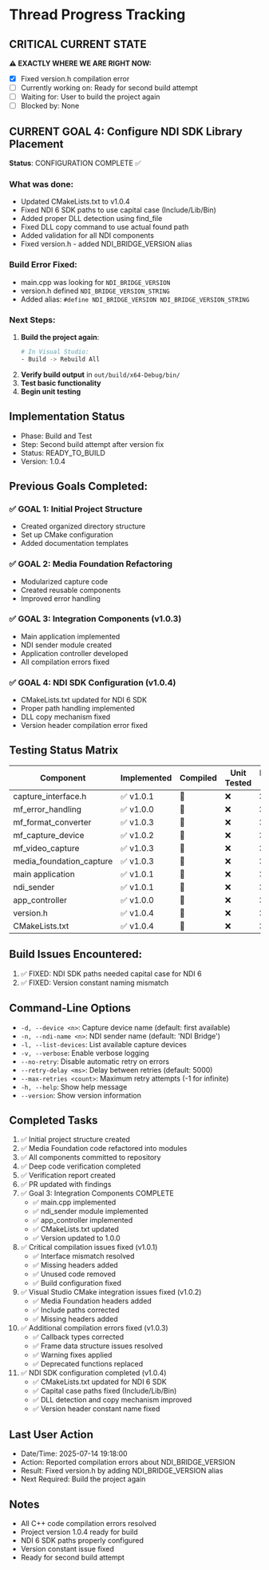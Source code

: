 # Thread Progress Tracking

## CRITICAL CURRENT STATE
**⚠️ EXACTLY WHERE WE ARE RIGHT NOW:**
- [x] Fixed version.h compilation error
- [ ] Currently working on: Ready for second build attempt
- [ ] Waiting for: User to build the project again
- [ ] Blocked by: None

## CURRENT GOAL 4: Configure NDI SDK Library Placement
**Status**: CONFIGURATION COMPLETE ✅

### What was done:
- Updated CMakeLists.txt to v1.0.4
- Fixed NDI 6 SDK paths to use capital case (Include/Lib/Bin)
- Added proper DLL detection using find_file
- Fixed DLL copy command to use actual found path
- Added validation for all NDI components
- Fixed version.h - added NDI_BRIDGE_VERSION alias

### Build Error Fixed:
- main.cpp was looking for `NDI_BRIDGE_VERSION`
- version.h defined `NDI_BRIDGE_VERSION_STRING`
- Added alias: `#define NDI_BRIDGE_VERSION NDI_BRIDGE_VERSION_STRING`

### Next Steps:
1. **Build the project again**:
   ```bash
   # In Visual Studio:
   - Build -> Rebuild All
   ```
2. **Verify build output** in `out/build/x64-Debug/bin/`
3. **Test basic functionality**
4. **Begin unit testing**

## Implementation Status
- Phase: Build and Test
- Step: Second build attempt after version fix
- Status: READY_TO_BUILD
- Version: 1.0.4

## Previous Goals Completed:
### ✅ GOAL 1: Initial Project Structure
- Created organized directory structure
- Set up CMake configuration
- Added documentation templates

### ✅ GOAL 2: Media Foundation Refactoring
- Modularized capture code
- Created reusable components
- Improved error handling

### ✅ GOAL 3: Integration Components (v1.0.3)
- Main application implemented
- NDI sender module created
- Application controller developed
- All compilation errors fixed

### ✅ GOAL 4: NDI SDK Configuration (v1.0.4)
- CMakeLists.txt updated for NDI 6 SDK
- Proper path handling implemented
- DLL copy mechanism fixed
- Version header compilation error fixed

## Testing Status Matrix
| Component | Implemented | Compiled | Unit Tested | Integration Tested | 
|-----------|------------|----------|-------------|--------------------|
| capture_interface.h | ✅ v1.0.1 | 🔧 | ❌ | ❌ |
| mf_error_handling | ✅ v1.0.0 | 🔧 | ❌ | ❌ |
| mf_format_converter | ✅ v1.0.3 | 🔧 | ❌ | ❌ |
| mf_capture_device | ✅ v1.0.2 | 🔧 | ❌ | ❌ |
| mf_video_capture | ✅ v1.0.3 | 🔧 | ❌ | ❌ |
| media_foundation_capture | ✅ v1.0.3 | 🔧 | ❌ | ❌ |
| main application | ✅ v1.0.1 | 🔧 | ❌ | ❌ |
| ndi_sender | ✅ v1.0.1 | 🔧 | ❌ | ❌ |
| app_controller | ✅ v1.0.0 | 🔧 | ❌ | ❌ |
| version.h | ✅ v1.0.4 | 🔧 | ❌ | ❌ |
| CMakeLists.txt | ✅ v1.0.4 | 🔧 | ❌ | ❌ |

## Build Issues Encountered:
1. ✅ FIXED: NDI SDK paths needed capital case for NDI 6
2. ✅ FIXED: Version constant naming mismatch

## Command-Line Options
- `-d, --device <n>`: Capture device name (default: first available)
- `-n, --ndi-name <n>`: NDI sender name (default: 'NDI Bridge')
- `-l, --list-devices`: List available capture devices
- `-v, --verbose`: Enable verbose logging
- `--no-retry`: Disable automatic retry on errors
- `--retry-delay <ms>`: Delay between retries (default: 5000)
- `--max-retries <count>`: Maximum retry attempts (-1 for infinite)
- `-h, --help`: Show help message
- `--version`: Show version information

## Completed Tasks
1. ✅ Initial project structure created
2. ✅ Media Foundation code refactored into modules
3. ✅ All components committed to repository
4. ✅ Deep code verification completed
5. ✅ Verification report created
6. ✅ PR updated with findings
7. ✅ Goal 3: Integration Components COMPLETE
   - ✅ main.cpp implemented
   - ✅ ndi_sender module implemented
   - ✅ app_controller implemented
   - ✅ CMakeLists.txt updated
   - ✅ Version updated to 1.0.0
8. ✅ Critical compilation issues fixed (v1.0.1)
   - ✅ Interface mismatch resolved
   - ✅ Missing headers added
   - ✅ Unused code removed
   - ✅ Build configuration fixed
9. ✅ Visual Studio CMake integration issues fixed (v1.0.2)
   - ✅ Media Foundation headers added
   - ✅ Include paths corrected
   - ✅ Missing headers added
10. ✅ Additional compilation errors fixed (v1.0.3)
    - ✅ Callback types corrected
    - ✅ Frame data structure issues resolved
    - ✅ Warning fixes applied
    - ✅ Deprecated functions replaced
11. ✅ NDI SDK configuration completed (v1.0.4)
    - ✅ CMakeLists.txt updated for NDI 6 SDK
    - ✅ Capital case paths fixed (Include/Lib/Bin)
    - ✅ DLL detection and copy mechanism improved
    - ✅ Version header constant name fixed

## Last User Action
- Date/Time: 2025-07-14 19:18:00
- Action: Reported compilation errors about NDI_BRIDGE_VERSION
- Result: Fixed version.h by adding NDI_BRIDGE_VERSION alias
- Next Required: Build the project again

## Notes
- All C++ code compilation errors resolved
- Project version 1.0.4 ready for build
- NDI 6 SDK paths properly configured
- Version constant issue fixed
- Ready for second build attempt
